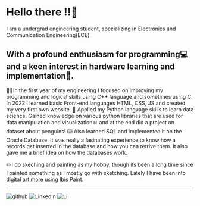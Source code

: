 # Hello there !!👋


I am a undergrad engineering student, specializing in Electronics and Communication Engineering(ECE). 
## With a profound enthusiasm for programming💻 and a keen interest in hardware learning and implementation🦿.   

👩‍💻In the first year of my engineering I focused on improving my programming and logical skills using C++ language and sometimes using C. In 2022 I learned basic Front-end languages HTML, CSS, JS and created my very first own website. 
🐍 Applied my Python language skills to learn data science. Gained knowledge on various python libraries that are used for data manipulation and visualization📊 and at the end did a project on dataset about penguins!
⌨️ Also learned SQL and implemented it on the Oracle Database. It was really a fasinating experience to know how a records get inserted in the database and how you can retrive them. It also gave me a brief idea on how the databases work.

✏️I do skeching and painting as my hobby, though its been a long time since I painted something as I mostly go with sketching. Lately I have been into digital art more using Ibis Paint. 

-------

![github](https://img.shields.io/badge/GitHub-000000?style=for-the-badge&logo=GitHub&logoColor=white)
![LinkedIn](https://img.shields.io/badge/LinkedIn-0e76a8?style=for-the-badge&logo=GitHub&logoColor=white)
![Li](https://img.shields.io/badge/LinkedIn-0e76a8?style=for-the-badge&logo=GitHub&logoColor=white)

